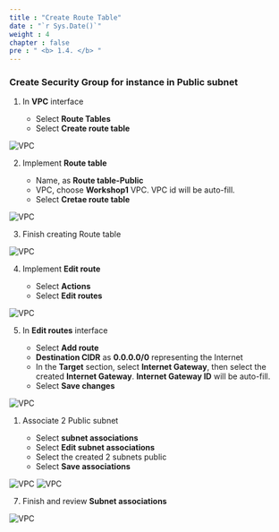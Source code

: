 ```yaml
---
title : "Create Route Table"
date : "`r Sys.Date()`"
weight : 4
chapter : false
pre : " <b> 1.4. </b> "
---
```


### Create Security Group for instance in Public subnet

1. In **VPC** interface

    - Select **Route Tables**
    - Select **Create route table**

![VPC](/images/104/001.png)

2. Implement **Route table**

    - Name, as **Route table-Public**
    - VPC, choose **Workshop1** VPC. VPC id will be auto-fill.
    - Select **Cretae route table**

![VPC](/images/104/002.png)

3. Finish creating Route table

![VPC](/images/104/003.png)

4. Implement **Edit route**

    - Select **Actions**
    - Select **Edit routes**

![VPC](/images/104/004.png)

5. In **Edit routes** interface

    - Select **Add route**
    - **Destination CIDR** as **0.0.0.0/0** representing the Internet
    - In the **Target** section, select **Internet Gateway**, then select the created **Internet Gateway**. **Internet Gateway ID** will be auto-fill.
    - Select **Save changes**

![VPC](/images/104/005.png)

1. Associate 2 Public subnet 

    - Select **subnet associations**
    - Select **Edit subnet associations**
    - Select the created 2 subnets public 
    - Select **Save associations**

![VPC](/images/104/006.png)
![VPC](/images/104/007.png)

7. Finish and review **Subnet associations**

![VPC](/images/104/008.png)
